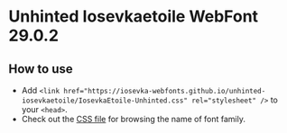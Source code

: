 # Unhinted Iosevkaetoile WebFont 29.0.2

## How to use

- Add `<link href="https://iosevka-webfonts.github.io/unhinted-iosevkaetoile/IosevkaEtoile-Unhinted.css" rel="stylesheet" />` to your `<head>`.
- Check out the [CSS file](./IosevkaEtoile-Unhinted.css) for browsing the name of font family.
